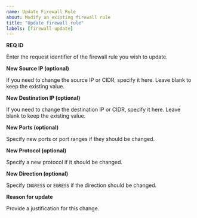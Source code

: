 ```yaml
---
name: Update Firewall Rule
about: Modify an existing firewall rule
title: "Update firewall rule"
labels: [firewall-update]
---
```


**REQ ID**

Enter the request identifier of the firewall rule you wish to update.

**New Source IP (optional)**

If you need to change the source IP or CIDR, specify it here.  Leave blank to keep the existing value.

**New Destination IP (optional)**

If you need to change the destination IP or CIDR, specify it here.  Leave blank to keep the existing value.

**New Ports (optional)**

Specify new ports or port ranges if they should be changed.

**New Protocol (optional)**

Specify a new protocol if it should be changed.

**New Direction (optional)**

Specify `INGRESS` or `EGRESS` if the direction should be changed.

**Reason for update**

Provide a justification for this change.
